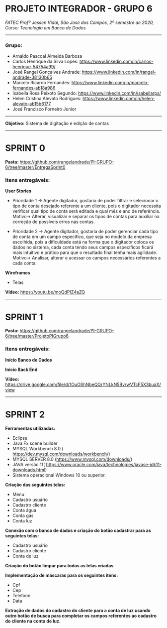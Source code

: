 # PROJETO INTEGRADOR - GRUPO 6
_FATEC Profº Jessen Vidal, São José dos Campos, 2º semestre de 2020, Curso: Tecnologia em Banco de Dados_

_________________________________________________________________________________________________
### **Grupo:**
- Arnaldo Pascoal Almeida Barbosa
- Carlos Henrique da Silva Lopes: https://www.linkedin.com/in/carlos-henrique-54754a99/
- José Rangel Gonçalves Andrade: https://www.linkedin.com/in/rangel-andrade-38130b65
- Marcelo Ricardo Fernandes: https://www.linkedin.com/in/marcelo-fernandes-ab18a986
- Isabella Rosa Peixoto Segundo: https://www.linkedin.com/in/isabellarps/
- Helen Cristina Alevato Rodrigues: https://www.linkedin.com/in/helen-alevato-ab15b6177
- José Francisco Forneiro Junior


_________________________________________________________________________________________________
**Objetivo:** Sistema de digitação e edição de contas


_________________________________________________________________________________________________
# SPRINT 0

**Pasta:** https://github.com/rangelandrade/PI-GRUPO-6/tree/master/EntregaSprint0

### **Itens entregáveis:**
**User Stories**

- Prioridade 1 -> Agente digitador, gostaria de poder filtrar e selecionar o tipo de conta desejado referente a um cliente, pois o digitador necessita verificar qual tipo de conta será editada e qual mês e ano de referência.
Motivo-> Alterar, visualizar e separar os tipos de contas para auxiliar na correção de possíveis erros nas contas.

- Prioridade 2 -> Agente digitador, gostaria de poder gerenciar cada tipo de conta em um campo específico, que seja no modelo da empresa escolhida, pois a dificuldade está na forma que o digitador coloca os dados no sistema, cada conta tendo seus campos específicos ficará mais intuitivo e prático para que o resultado final tenha mais agilidade.
Motivo-> Analisar, alterar e acessar os campos necessários referentes a cada conta.

**Wireframes**

- Telas

**Vídeo:** https://youtu.be/moQdPIZ4aZQ
_________________________________________________________________________________________________
# SPRINT 1

**Pasta:** https://github.com/rangelandrade/PI-GRUPO-6/tree/master/ProjetoPIGrupo6

### **Itens entregáveis:**
**Início Banco de Dados**

**Início Back End**

**Vídeo:** https://drive.google.com/file/d/1OuOShNbeQQrYNLkN5BvrwVTcF5X3buaX/view

_________________________________________________________________________________________________
# SPRINT 2

 

**Ferramentas utilizadas:** 
- Eclipse 
- Java Fx scene builder 
-	MYSQL Workbench 8.0.( https://dev.mysql.com/downloads/workbench/)
-	MYSQL SERVER 8.0 (https://www.mysql.com/downloads/)
-	JAVA versão 11( https://www.oracle.com/java/technologies/javase-jdk11-downloads.html)
-	Sistema operacional Windows 10 ou superior.

 

**Criação das seguintes telas:**
- Menu 
- Cadastro usuário 
- Cadastro cliente
- Conta água
- Conta gás 
- Conta luz

 

**Conexão  com o banco de dados e criação do botão  cadastrar para as seguintes telas:**
- Cadastro usuário 
- Cadastro cliente
- Conta de luz

 

**Criação do botão limpar para todas as telas criadas**

 

**Implementação de máscaras para os seguintes itens:**
- Cpf
- Cep
- Telefone 
- Data

 

**Extração de dados  do cadastro do cliente para a conta de luz usando outro botão de busca para completar os campos referentes ao cadastro do cliente na conta de luz.**

